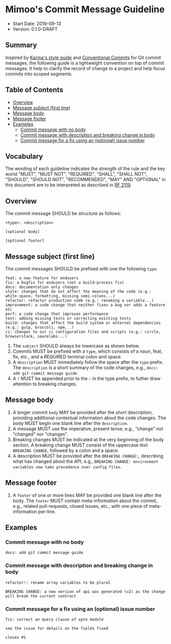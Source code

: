 # Mimoo's Commit Message Guideline

- Start Date: 2019-09-13
- Version: 0.1.0-DRAFT

## Summary

Inspired by [Karma's style guide](http://karma-runner.github.io/4.0/dev/git-commit-msg.html) and [Conventional Commits](https://www.conventionalcommits.org/en/v1.0.0-beta.4/) for Git commit messages, the following guide is a lightweight convention on top of commit messages. It help to clarify the record of change to a project and help focus commits into scoped segments.

## Table of Contents

- [Overview](#overview)
- [Message subject (first line)](#message-subject-first-line)
- [Message body](#message-body)
- [Message footer](#message-footer)
- [Examples](#examples)
    - [Commit message with no body](#commit-message-with-no-body)
    - [Commit message with description and breaking change in body](#commit-message-with-description-and-breaking-change-in-body)
    - [Commit message for a fix using an (optional) issue number](#commit-message-for-a-fix-using-an-optional-issue-number)

## Vocabulary

The wording of each guideline indicates the strength of the rule and the key world "MUST", "MUST NOT", "REQUIRED", "SHALL", "SHALL NOT", "SHOULD", "SHOULD NOT", "RECOMMENDED", "MAY" AND "OPTIONAL" in this document are to be interpreted as described in [RF 2119](https://www.ietf.org/rfc/rfc2119.txt).

## Overview

The commit message SHOULD be structure as follows:

```
<type>: <description>

[optional body]

[optional footer]
```

## Message subject (first line)

The commit messages SHOULD be prefixed with one the following `type`:

```
feat: a new feature for endusers
fix: a bugfix for endusers (not a build-process fix)
docs: documentation only changes
style: changes that do not affect the meaning of the code (e.g.: white-space, formatting, missing semi-colons...)
refactor: refactor production code (e.g.: renaming a variable...)
improvement: a code change that neither fixes a bug nor adds a feature etc
perf: a code change that improves performance
test: adding missing tests or correcting existing tests
build: changes that affect the build system or external dependencies (e.g.: gulp, broccoli, npm...)
ci: changes to our ci configuration files and scripts (e.g.: circle, browserstack, saucelabs...)
```

1. The `subject` SHOULD always be lowercase as shown below.
2. Commits MUST be prefixed with a `type`, which consists of a noun, feat, fix, etc., and a REQUIRED terminal colon and space.
2. A `description` MUST immediately follow the space after the `type` prefix. The `description` is a short summary of the code changes, e.g., `docs: add git commit message guide`.
3. A `!` MUST be appended prior to the `:` in the type prefix, to futher draw attention to breaking changes.

## Message body

1. A longer commit `body` MAY be provided after the short description, providing additional contextual information about the code changes. The body MUST begin one blank line after the `description`.
2. A message MUST use the imperative, present tense, e.g., "change" not "changed" nor "changes".
3. Breaking changes MUST be indicated at the very beginning of the body section. A breaking change MUST consist of the uppercase text `BREAKING CHANGE`, followed by a colon and a space.
4. A description MUST be provided after the `BREAKING CHANGE:`, describing what has changed about the API, e.g., `BREAKING CHANGE: environment variables now take precedence over config files`.

## Message footer

1. A `footer` of one or more lines MAY be provided one blank line after the body. The `footer` MUST contain meta-information about the commit, e.g., related pull-requests, closed issues, etc., with one piece of meta-information per-line.

## Examples

### Commit message with no body

```
docs: add git commit message guide
```

### Commit message with description and breaking change in body

```
refactor!: rename array variables to be plural

BREAKING CHANGE: a new version of api was generated (v2) as the change will break the current contract
```

### Commit message for a fix using an (optional) issue number

```
fix: correct an query clause of xpto module

see the issue for details on the fields fixed

closes #1
```